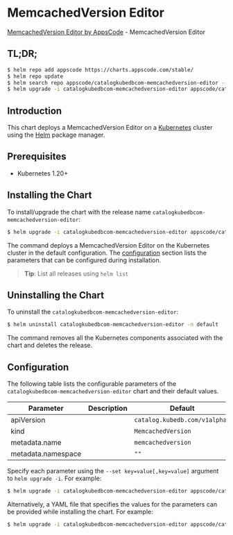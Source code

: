 # MemcachedVersion Editor

[MemcachedVersion Editor by AppsCode](https://appscode.com) - MemcachedVersion Editor

## TL;DR;

```bash
$ helm repo add appscode https://charts.appscode.com/stable/
$ helm repo update
$ helm search repo appscode/catalogkubedbcom-memcachedversion-editor --version=v0.18.0
$ helm upgrade -i catalogkubedbcom-memcachedversion-editor appscode/catalogkubedbcom-memcachedversion-editor -n default --create-namespace --version=v0.18.0
```

## Introduction

This chart deploys a MemcachedVersion Editor on a [Kubernetes](http://kubernetes.io) cluster using the [Helm](https://helm.sh) package manager.

## Prerequisites

- Kubernetes 1.20+

## Installing the Chart

To install/upgrade the chart with the release name `catalogkubedbcom-memcachedversion-editor`:

```bash
$ helm upgrade -i catalogkubedbcom-memcachedversion-editor appscode/catalogkubedbcom-memcachedversion-editor -n default --create-namespace --version=v0.18.0
```

The command deploys a MemcachedVersion Editor on the Kubernetes cluster in the default configuration. The [configuration](#configuration) section lists the parameters that can be configured during installation.

> **Tip**: List all releases using `helm list`

## Uninstalling the Chart

To uninstall the `catalogkubedbcom-memcachedversion-editor`:

```bash
$ helm uninstall catalogkubedbcom-memcachedversion-editor -n default
```

The command removes all the Kubernetes components associated with the chart and deletes the release.

## Configuration

The following table lists the configurable parameters of the `catalogkubedbcom-memcachedversion-editor` chart and their default values.

|     Parameter      | Description |                 Default                  |
|--------------------|-------------|------------------------------------------|
| apiVersion         |             | <code>catalog.kubedb.com/v1alpha1</code> |
| kind               |             | <code>MemcachedVersion</code>            |
| metadata.name      |             | <code>memcachedversion</code>            |
| metadata.namespace |             | <code>""</code>                          |


Specify each parameter using the `--set key=value[,key=value]` argument to `helm upgrade -i`. For example:

```bash
$ helm upgrade -i catalogkubedbcom-memcachedversion-editor appscode/catalogkubedbcom-memcachedversion-editor -n default --create-namespace --version=v0.18.0 --set apiVersion=catalog.kubedb.com/v1alpha1
```

Alternatively, a YAML file that specifies the values for the parameters can be provided while
installing the chart. For example:

```bash
$ helm upgrade -i catalogkubedbcom-memcachedversion-editor appscode/catalogkubedbcom-memcachedversion-editor -n default --create-namespace --version=v0.18.0 --values values.yaml
```
